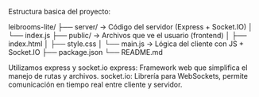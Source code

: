 Estructura basica del proyecto:

leibrooms-lite/
├── server/         → Código del servidor (Express + Socket.IO)
│   └── index.js
├── public/         → Archivos que ve el usuario (frontend)
│   ├── index.html
│   ├── style.css
│   └── main.js     → Lógica del cliente con JS + Socket.IO
├── package.json
└── README.md

Utilizamos express y socket.io
express: Framework web que simplifica el manejo de rutas y archivos.
socket.io: Librería para WebSockets, permite comunicación en tiempo real entre cliente y servidor.

